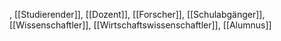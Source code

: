 , [[Studierender]], [[Dozent]], [[Forscher]], [[Schulabgänger]], [[Wissenschaftler]], [[Wirtschaftswissenschaftler]], [[Alumnus]]